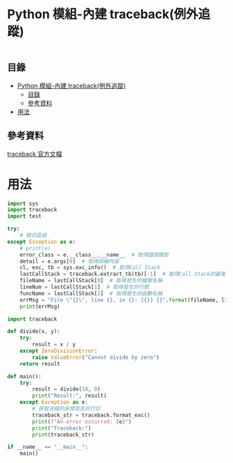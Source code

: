 # Python 模組-內建 traceback(例外追蹤)

```
```

## 目錄

- [Python 模組-內建 traceback(例外追蹤)](#python-模組-內建-traceback例外追蹤)
  - [目錄](#目錄)
  - [參考資料](#參考資料)
- [用法](#用法)

## 參考資料

[traceback 官方文檔](https://docs.python.org/zh-tw/3/library/traceback.html)

# 用法

```Python
import sys
import traceback
import test

try:
    # 程式區段
except Exception as e:
    # print(e)
    error_class = e.__class__.__name__  # 取得錯誤類型
    detail = e.args[0]  # 取得詳細內容
    cl, exc, tb = sys.exc_info()  # 取得Call Stack
    lastCallStack = traceback.extract_tb(tb)[-1]  # 取得Call Stack的最後一筆資料
    fileName = lastCallStack[0]  # 取得發生的檔案名稱
    lineNum = lastCallStack[1]  # 取得發生的行號
    funcName = lastCallStack[2]  # 取得發生的函數名稱
    errMsg = "File \"{}\", line {}, in {}: [{}] {}".format(fileName, lineNum, funcName, error_class, detail)
    print(errMsg)
```

```Python
import traceback

def divide(x, y):
    try:
        result = x / y
    except ZeroDivisionError:
        raise ValueError("Cannot divide by zero")
    return result

def main():
    try:
        result = divide(10, 0)
        print("Result:", result)
    except Exception as e:
        # 获取详细的异常信息并打印
        traceback_str = traceback.format_exc()
        print(f"An error occurred: {e}")
        print("Traceback:")
        print(traceback_str)

if __name__ == "__main__":
    main()

```
